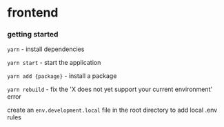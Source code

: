 # frontend

### getting started

`yarn` - install dependencies

`yarn start` - start the application

`yarn add {package}` - install a package

`yarn rebuild` - fix the 'X does not yet support your current environment' error

create an `env.development.local` file in the root directory to add local .env rules

